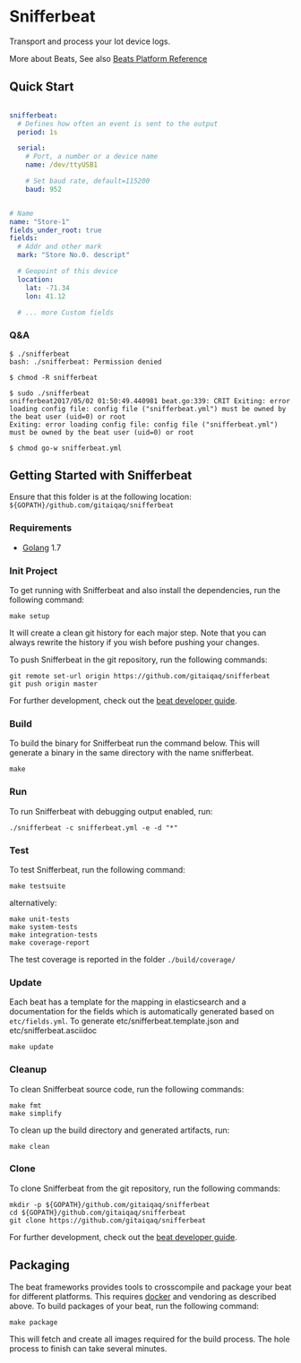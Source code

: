 # Snifferbeat

Transport and process your Iot device logs.

More about Beats, See also [Beats Platform Reference](https://www.elastic.co/guide/en/beats/libbeat/current/index.html)

## Quick Start


```yml

snifferbeat:
  # Defines how often an event is sent to the output
  period: 1s

  serial:
    # Port, a number or a device name
    name: /dev/ttyUSB1

    # Set baud rate, default=115200
    baud: 952


# Name
name: "Store-1"
fields_under_root: true
fields:
  # Addr and other mark
  mark: "Store No.0. descript"

  # Geopoint of this device
  location: 
    lat: -71.34
    lon: 41.12

  # ... more Custom fields
```


### Q&A

```shell
$ ./snifferbeat
bash: ./snifferbeat: Permission denied
```

```
$ chmod -R snifferbeat
```

```shell
$ sudo ./snifferbeat
snifferbeat2017/05/02 01:50:49.440981 beat.go:339: CRIT Exiting: error loading config file: config file ("snifferbeat.yml") must be owned by the beat user (uid=0) or root
Exiting: error loading config file: config file ("snifferbeat.yml") must be owned by the beat user (uid=0) or root
```

```shell
$ chmod go-w snifferbeat.yml
```

## Getting Started with Snifferbeat

Ensure that this folder is at the following location:
`${GOPATH}/github.com/gitaiqaq/snifferbeat`

### Requirements

* [Golang](https://golang.org/dl/) 1.7

### Init Project
To get running with Snifferbeat and also install the
dependencies, run the following command:

```
make setup
```

It will create a clean git history for each major step. Note that you can always rewrite the history if you wish before pushing your changes.

To push Snifferbeat in the git repository, run the following commands:

```
git remote set-url origin https://github.com/gitaiqaq/snifferbeat
git push origin master
```

For further development, check out the [beat developer guide](https://www.elastic.co/guide/en/beats/libbeat/current/new-beat.html).

### Build

To build the binary for Snifferbeat run the command below. This will generate a binary
in the same directory with the name snifferbeat.

```
make
```


### Run

To run Snifferbeat with debugging output enabled, run:

```
./snifferbeat -c snifferbeat.yml -e -d "*"
```


### Test

To test Snifferbeat, run the following command:

```
make testsuite
```

alternatively:
```
make unit-tests
make system-tests
make integration-tests
make coverage-report
```

The test coverage is reported in the folder `./build/coverage/`

### Update

Each beat has a template for the mapping in elasticsearch and a documentation for the fields
which is automatically generated based on `etc/fields.yml`.
To generate etc/snifferbeat.template.json and etc/snifferbeat.asciidoc

```
make update
```


### Cleanup

To clean  Snifferbeat source code, run the following commands:

```
make fmt
make simplify
```

To clean up the build directory and generated artifacts, run:

```
make clean
```


### Clone

To clone Snifferbeat from the git repository, run the following commands:

```
mkdir -p ${GOPATH}/github.com/gitaiqaq/snifferbeat
cd ${GOPATH}/github.com/gitaiqaq/snifferbeat
git clone https://github.com/gitaiqaq/snifferbeat
```


For further development, check out the [beat developer guide](https://www.elastic.co/guide/en/beats/libbeat/current/new-beat.html).


## Packaging

The beat frameworks provides tools to crosscompile and package your beat for different platforms. This requires [docker](https://www.docker.com/) and vendoring as described above. To build packages of your beat, run the following command:

```
make package
```

This will fetch and create all images required for the build process. The hole process to finish can take several minutes.
